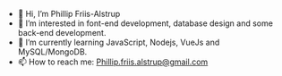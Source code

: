 - 👋 Hi, I’m Phillip Friis-Alstrup
- 👀 I’m interested in font-end development, database design and some back-end development. 
- 🌱 I’m currently learning JavaScript, Nodejs, VueJs and MySQL/MongoDB.
- 📫 How to reach me: Phillip.friis.alstrup@gmail.com

<!---
Friis-Alstrup/Friis-Alstrup is a ✨ special ✨ repository because its `README.md` (this file) appears on your GitHub profile.
You can click the Preview link to take a look at your changes.
--->
